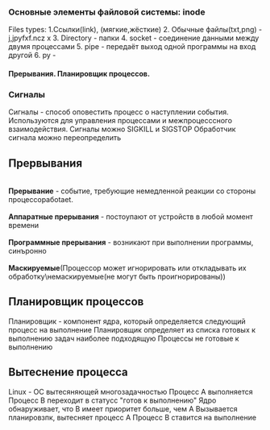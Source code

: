 ### Основные элементы файловой системы: inode
Files types:
1.Ссылки(link), (мягкие,жёсткие)
2. Обычные файлы(txt,png) - j,jpyfxf.ncz x
3. Directory - папки
4. socket - соединение данными между двумя процессами
5. pipe - передаёт выход одной программы на вход другой
6. py - 

#### Прерывания. Планировщик процессов.
### Сигналы
Сигналы - способ оповестить процесс о наступлении события.
Используются для управления процессами и межпроцесссного взаимодействия.
Сигналы можно SIGKILL и SIGSTOP
Обработчик сигнала можно переопределить
## Прервывания
<br> **Прерывание** - событие, требующие немедленной реакции со стороны процессорабotaet. </br>
 <br> **Аппаратные прерывания** - постоупают от устройств в любой момент времени  </br>
 <br> **Программные прерывания** - возникают при выполнении программы, синъронно  </br>
 <br> **Маскируемые**(Процессор может игнорировать или откладывать их обработку\немаскируемые(не могут быть проигнорированы))  </br>
 
 ## Планировщик процессов
 Планировщик - компонент ядра, который определяется следующий процесс на выполнение
 Планировщик определяет из списка готовых к выполнению задач наиболее подходящую
 Процессы не готовые к выполнению
 ## Вытеснение процесса
 Linux - OC вытесяняющей многозадачностью
 Процесс А выполняется
 Процесс В переходит в статусс "готов к выполнению"
 Ядро обнаруживает, что В имеет приоритет больше, чем А 
 Вызывается планировзпк, вытесняет процесс А
 Процесс В ставится на выполнение
 
